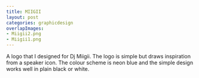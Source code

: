 ```yaml
---
title: MIIGII
layout: post
categories: graphicdesign
overlapImages:
- Miigii2.png
- Miigii1.png
---
```


A logo that I designed for Dj Miigii. The logo is simple but draws inspiration from a speaker icon. The colour scheme is neon blue and the simple design works well in plain black or white.